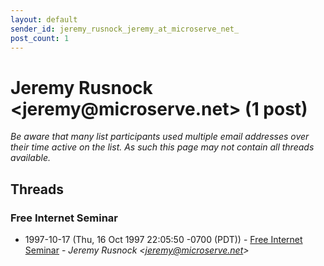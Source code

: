 ```yaml
---
layout: default
sender_id: jeremy_rusnock_jeremy_at_microserve_net_
post_count: 1
---
```


# Jeremy Rusnock <jeremy<span>@</span>microserve.net> (1 post)

_Be aware that many list participants used multiple email addresses over their time active on the list. As such this page may not contain all threads available._

## Threads

### Free Internet Seminar
+ 1997-10-17 (Thu, 16 Oct 1997 22:05:50 -0700 (PDT)) - [Free Internet Seminar](/archive/1997/10/36cd56f7ef078e30ca87e846df6e717f5f4b54763ca00df190931e363c0a3c6d) - _Jeremy Rusnock \<jeremy@microserve.net\>_


